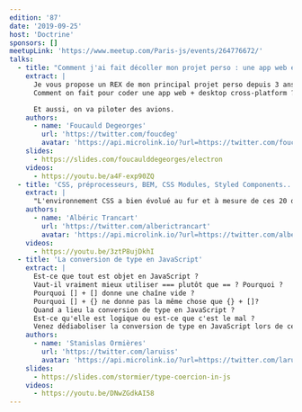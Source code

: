 ```yaml
---
edition: '87'
date: '2019-09-25'
host: 'Doctrine'
sponsors: []
meetupLink: 'https://www.meetup.com/Paris-js/events/264776672/'
talks:
  - title: "Comment j'ai fait décoller mon projet perso : une app web et desktop cross-platform"
    extract: |
      Je vous propose un REX de mon principal projet perso depuis 3 ans. C'est une application web et desktop compagnon du simulateur de vol X-Plane.
      Comment on fait pour coder une app web + desktop cross-platform ? Comment on la met en prod, comment on la met à jour, comment on la sécurise ?

      Et aussi, on va piloter des avions.
    authors:
      - name: 'Foucauld Degeorges'
        url: 'https://twitter.com/foucdeg'
        avatar: 'https://api.microlink.io/?url=https://twitter.com/foucdeg&amps;embed=image.url'
    slides:
      - https://slides.com/foucaulddegeorges/electron
    videos:
      - https://youtu.be/a4F-exp90ZQ
  - title: 'CSS, préprocesseurs, BEM, CSS Modules, Styled Components... comment choisir ?'
    extract: |
      "L'environnement CSS a bien évolué au fur et à mesure de ces 20 dernières années. Cependant, il semble toujours difficile d'écrire du CSS fonctionnel et maintenable : en 2019, que choisir pour son projet afin d'y arriver ? Avec un processus qui se veut le plus objectif possible, nous établirons une checklist de ce qu'est une bonne stack CSS afin de choisir les technos qui vous conviendront le mieux."
    authors:
      - name: 'Albéric Trancart'
        url: 'https://twitter.com/alberictrancart'
        avatar: 'https://api.microlink.io/?url=https://twitter.com/alberictrancart&amps;embed=image.url'
    videos:
      - https://youtu.be/3ztP8ujDkhI
  - title: 'La conversion de type en JavaScript'
    extract: |
      Est-ce que tout est objet en JavaScript ?
      Vaut-il vraiment mieux utiliser === plutôt que == ? Pourquoi ?
      Pourquoi [] + [] donne une chaîne vide ?
      Pourquoi [] + {} ne donne pas la même chose que {} + []?
      Quand a lieu la conversion de type en JavaScript ?
      Est-ce qu'elle est logique ou est-ce que c'est le mal ?
      Venez dédiaboliser la conversion de type en JavaScript lors de ce talk !
    authors:
      - name: 'Stanislas Ormières'
        url: 'https://twitter.com/laruiss'
        avatar: 'https://api.microlink.io/?url=https://twitter.com/laruiss&amps;embed=image.url'
    slides:
      - https://slides.com/stormier/type-coercion-in-js
    videos:
      - https://youtu.be/DNwZGdkAI58
---
```

